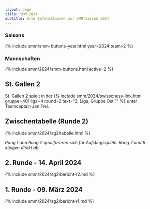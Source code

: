 ```yaml
---
layout: page
title: SMM 2024
subtitle: Alle Informationen zur SMM-Saison 2024
---
```


### Saisons

{% include smm/smm-buttons-year.html year=2024 team=2 %}

### Mannschaften

{% include smm/2024/smm-buttons.html active=2 %}

## St. Gallen 2

St. Gallen 2 spielt in der {% include smm/2024/swisschess-link.html gruppe=401 liga=4 round=2 text="2. Liga, Gruppe Ost 1" %} unter Teamcaptain Jan Frei.

## Zwischentabelle (Runde 2)

{% include smm/2024/sg2/tabelle.html %}

_Rang 1 und Rang 2 qualifizieren sich für Aufstiegsspiele. Rang 7 und 8 steigen direkt ab._

## 2. Runde - 14. April 2024

{% include smm/2024/sg2/bericht-r2.md %}

## 1. Runde - 09. März 2024

{% include smm/2024/sg2/bericht-r1.md %}

<style>
table th, table td:nth-of-type(4) {
    white-space: nowrap;
}
</style>
